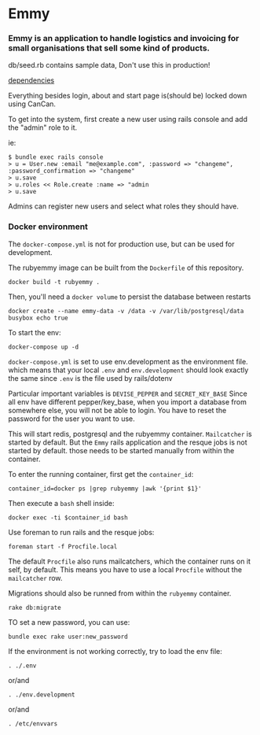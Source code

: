 # Emmy

### Emmy is an application to handle logistics and invoicing for small organisations that sell some kind of products.

db/seed.rb contains sample data, Don't use this in production!

[dependencies](doc/os_deps)

Everything besides login, about and start page is(should be) locked down using CanCan.

To get into the system, first create a new user using rails console and add the "admin" role to it.

ie:

    $ bundle exec rails console
    > u = User.new :email "me@example.com", :password => "changeme", :password_confirmation => "changeme"
    > u.save
    > u.roles << Role.create :name => "admin
    > u.save

Admins can register new users and select what roles they should have.

### Docker environment

The `docker-compose.yml` is not for production use, but can be used for development.

The rubyemmy image can be built from the `Dockerfile` of this repository.

    docker build -t rubyemmy .

Then, you'll need a `docker volume` to persist the database between restarts

    docker create --name emmy-data -v /data -v /var/lib/postgresql/data busybox echo true

To start the env:

    docker-compose up -d


`docker-compose.yml`  is set to use env.development as the environment file.
which means that your local `.env` and `env.development` should look exactly the same
since `.env` is the file used by rails/dotenv

Particular important variables is `DEVISE_PEPPER` and `SECRET_KEY_BASE`
Since all env have different pepper/key\_base, when you import a database from
somewhere else, you will not be able to login. You have to reset the password for the user
you want to use.

This will start redis, postgresql and the rubyemmy container.
`Mailcatcher` is started by default. But the `Emmy` rails application and the resque jobs is
not started by default. those needs to be started manually from within the container.

To enter the running container, first get the `container_id`:

    container_id=docker ps |grep rubyemmy |awk '{print $1}'

Then execute a `bash` shell inside:

    docker exec -ti $container_id bash

Use foreman to run rails and the resque jobs:

    foreman start -f Procfile.local


The default `Procfile` also runs mailcatchers, which the container runs on it self, by default.
This means you have to use a local `Procfile` without the `mailcatcher` row.


Migrations should also be runned from within the `rubyemmy` container.

    rake db:migrate

TO set a new password, you can use:

    bundle exec rake user:new_password

If the environment is not working correctly, try to load the env file:

    . ./.env

or/and

    . ./env.development

or/and

    . /etc/envvars


